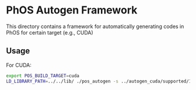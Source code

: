 # PhOS Autogen Framework

This directory contains a framework for automatically generating codes in PhOS for certain target (e.g., CUDA)

## Usage

For CUDA:

```bash
export POS_BUILD_TARGET=cuda
LD_LIBRARY_PATH=../../lib/ ./pos_autogen -s ../autogen_cuda/supported/11.3 -d /usr/local/cuda/include
```
